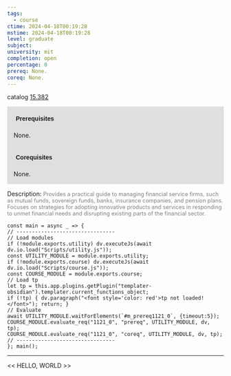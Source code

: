 ```yaml
---
tags:
  - course
ctime: 2024-04-18T00:19:28
mstime: 2024-04-18T00:19:28
level: graduate
subject: 
university: mit
completion: open
percentage: 0
prereq: None.
coreq: None.
---
```


catalog [15.382](http://student.mit.edu/catalog/m15b.html#15.382)

<span style="display: block; padding: 15px; background-color: rgb(100, 100, 100, 0.2);"><font id="m_prereq1121_0" style="display: block; font-family: Arial, sans-serif; font-weight: bold; padding: 5px">Prerequisites</font><br><span id="prereq1121_0">None.</span></span>
<span style="display: block; padding: 15px; background-color: rgb(100, 100, 100, 0.2);"><font id="m_coreq1121_0" style="display: block; font-family: Arial, sans-serif; font-weight: bold; padding: 5px">Corequisites</font><br><span id="coreq1121_0">None.</span></span>

<font style="">Description:</font>
<font style="color: grey; font-size: 0.8rem;">Provides a practical guide to managing financial service firms, such as mutual funds, sovereign funds, banks, insurance companies, and pension plans. Focuses on strategies for adopting innovative products and services in responding to unmet financial needs and disrupting existing parts of the financial sector.</font>

```dataviewjs
const main = async _ => {
// --------------------------------
// Load modules
if (!module.exports.utility) dv.executeJs(await dv.io.load("Scripts/utility.js"));
const UTILITY_MODULE = module.exports.utility;
if (!module.exports.course) dv.executeJs(await dv.io.load("Scripts/course.js"));
const COURSE_MODULE = module.exports.course;
// Load tp
let tp = this.app.plugins.getPlugin("templater-obsidian").templater.current_functions_object;
if (!tp) { dv.paragraph("<font style='color: red'>tp not loaded!</font>"); return; }
// Evaluate
await UTILITY_MODULE.waitForElements(`#m_prereq1121_0`, {timeout:5});
COURSE_MODULE.evaluate_req("1121_0", "prereq", UTILITY_MODULE, dv, tp);
COURSE_MODULE.evaluate_req("1121_0", "coreq", UTILITY_MODULE, dv, tp);
// --------------------------------
}; main();
```

---

<< HELLO, WORLD >>
